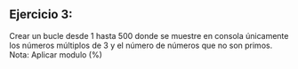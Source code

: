 ## Ejercicio 3:
Crear un bucle desde 1 hasta 500 donde se muestre en consola únicamente los números múltiplos de 3 y 
el  número de números que no son primos. Nota: Aplicar modulo (%)
